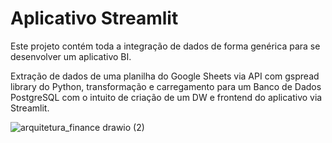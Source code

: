 # Aplicativo Streamlit

Este projeto contém toda a integração de dados de forma genérica para se desenvolver um aplicativo BI.

Extração de dados de uma planilha do Google Sheets via API com gspread library do Python, transformação e carregamento para um Banco de Dados PostgreSQL com o intuito de criação de um DW e frontend do aplicativo via Streamlit.

![arquitetura_finance drawio (2)](https://github.com/Vini28498/app_streamlit/assets/63620777/ba69a212-6d05-4bb2-bc9f-1af8e93877e1)


